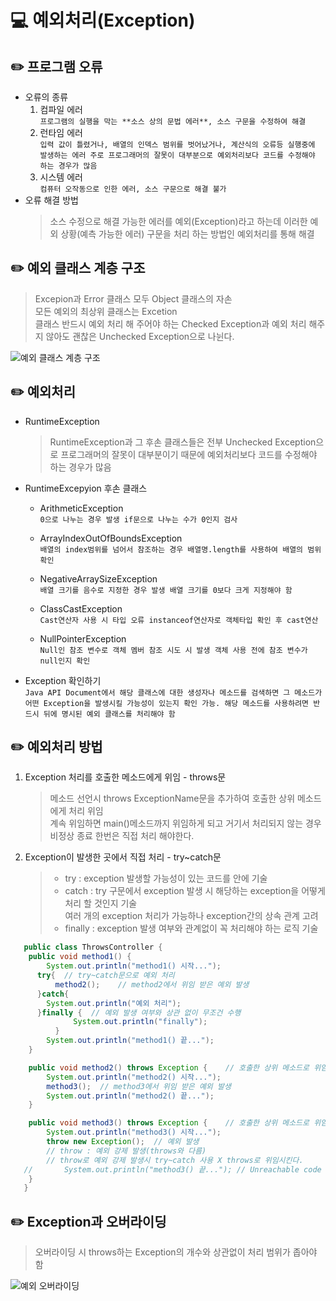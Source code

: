 # 💻 예외처리(Exception)

## ✏️ 프로그램 오류

- 오류의 종류
  1. 컴파일 에러  
     `프로그램의 실행을 막는 **소스 상의 문법 에러**, 소스 구문을 수정하여 해결`
  2. 런타임 에러  
     `입력 값이 틀렸거나, 배열의 인덱스 범위를 벗어났거나, 계산식의 오류등 실행중에 발생하는 에러 주로 프로그래머의 잘못이 대부분으로 예외처리보다 코드를 수정해야 하는 경우가 많음`
  3. 시스템 에러  
     `컴퓨터 오작동으로 인한 에러, 소스 구문으로 해결 불가`
- 오류 해결 방법
  > 소스 수정으로 해결 가능한 에러를 예외(Exception)라고 하는데 이러한 예외 상황(예측 가능한 에러) 구문을 처리 하는 방법인 예외처리를 통해 해결

## ✏️ 예외 클래스 계층 구조

> Excepion과 Error 클래스 모두 Object 클래스의 자손  
> 모든 예외의 최상위 클래스는 Excetion  
> 클래스 반드시 예외 처리 해 주어야 하는 Checked Exception과 예외 처리 해주지 않아도 괜찮은 Unchecked Exception으로 나뉜다.

![예외 클래스 계층 구조](https://user-images.githubusercontent.com/105089699/183319351-c73f6fd1-79af-4147-bdcf-5131d5805a9f.png)

## ✏️ 예외처리

- RuntimeException

  > RuntimeException과 그 후손 클래스들은 전부 Unchecked Exception으로 프로그래머의 잘못이 대부분이기 때문에 예외처리보다 코드를 수정해야 하는 경우가 많음

- RuntimeExcepyion 후손 클래스

  - ArithmeticException  
    `0으로 나누는 경우 발생 if문으로 나누는 수가 0인지 검사`

  - ArrayIndexOutOfBoundsException  
    `배열의 index범위를 넘어서 참조하는 경우 배열명.length를 사용하여 배열의 범위 확인`
  - NegativeArraySizeException  
    `배열 크기를 음수로 지정한 경우 발생 배열 크기를 0보다 크게 지정해야 함`
  - ClassCastException  
    `Cast연산자 사용 시 타입 오류 instanceof연산자로 객체타입 확인 후 cast연산`
  - NullPointerException  
    `Null인 참조 변수로 객체 멤버 참조 시도 시 발생 객체 사용 전에 참조 변수가 null인지 확인`

- Exception 확인하기  
  `Java API Document에서 해당 클래스에 대한 생성자나 메소드를 검색하면 그 메소드가 어떤 Exception을 발생시킬 가능성이 있는지 확인 가능. 해당 메소드를 사용하려면 반드시 뒤에 명시된 예외 클래스를 처리해야 함`

## ✏️ 예외처리 방법

1. Exception 처리를 호출한 메소드에게 위임 - throws문

   > 메소드 선언시 throws ExceptionName문을 추가하여 호출한 상위 메소드에게 처리 위임  
   > 계속 위임하면 main()메소드까지 위임하게 되고 거기서 처리되지 않는 경우 비정상 종료 한번은 직접 처리 해야한다.

2. Exception이 발생한 곳에서 직접 처리 - try~catch문
   > - try : exception 발생할 가능성이 있는 코드를 안에 기술
   > - catch : try 구문에서 exception 발생 시 해당하는 exception을 어떻게 처리 할 것인지 기술  
   >   여러 개의 exception 처리가 가능하나 exception간의 상속 관계 고려
   > - finally : exception 발생 여부와 관계없이 꼭 처리해야 하는 로직 기술

```JAVA
   public class ThrowsController {
   	public void method1() {
   		System.out.println("method1() 시작...");
      try{  // try~catch문으로 예외 처리
   		  method2();	// method2에서 위임 받은 예외 발생
      }catch{
        System.out.println("예외 처리");
      }finally {  // 예외 발생 여부와 상관 없이 무조건 수행
			  System.out.println("finally");
		  }
   		System.out.println("method1() 끝...");
   	}

   	public void method2() throws Exception {	// 호출한 상위 메소드로 위임
   		System.out.println("method2() 시작...");
   		method3();	// method3에서 위임 받은 예외 발생
   		System.out.println("method2() 끝...");
   	}

   	public void method3() throws Exception {	// 호출한 상위 메소드로 위임
   		System.out.println("method3() 시작...");
   		throw new Exception();	// 예외 발생
   		// throw : 예외 강제 발생(throws와 다름)
   		// throw로 예외 강제 발생시 try~catch 사용 X throws로 위임시킨다.
   //		System.out.println("method3() 끝..."); // Unreachable code : 위에 예외가 발생한 코드가 있으면 연결되지 않는다.
   	}
   }
```

## ✏️ Exception과 오버라이딩

> 오버라이딩 시 throws하는 Exception의 개수와 상관없이 처리 범위가 좁아야 함

![예외 오버라이딩](https://user-images.githubusercontent.com/105089699/183349917-355ec14f-5871-4b9a-84e9-34894e8e5997.png)
